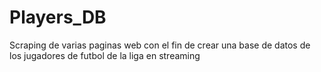 # Players_DB
Scraping de varias paginas web con el fin de crear una base de datos de los jugadores de futbol de la liga en streaming




